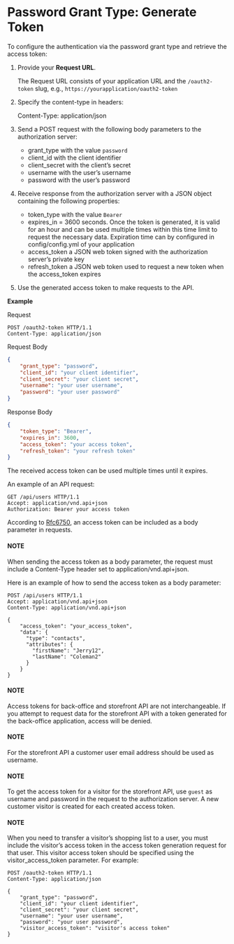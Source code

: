 <a id="web-services-api-authentication-oauth-password"></a>

# Password Grant Type: Generate Token

To configure the authentication via the password grant type and retrieve the access token:

1. Provide your **Request URL**.

   The Request URL consists of your application URL and the `/oauth2-token` slug, e.g., `https://yourapplication/oauth2-token`
2. Specify the content-type in headers:

   Content-Type: application/json
3. Send a POST request with the following body parameters to the authorization server:
   * grant_type with the value `password`
   * client_id with the client identifier
   * client_secret with the client’s secret
   * username with the user’s username
   * password with the user’s password
4. Receive response from the authorization server with a JSON object containing the following properties:
   * token_type with the value `Bearer`
   * expires_in = 3600 seconds. Once the token is generated, it is valid for an hour and can be used multiple times within this time limit to request the necessary data. Expiration time can by configured in config/config.yml of your application
   * access_token a JSON web token signed with the authorization server’s private key
   * refresh_token a JSON web token used to request a new token when the access_token expires
5. Use the generated access token to make requests to the API.

**Example**

Request

```http
POST /oauth2-token HTTP/1.1
Content-Type: application/json
```

Request Body

```json
{
    "grant_type": "password",
    "client_id": "your client identifier",
    "client_secret": "your client secret",
    "username": "your user username",
    "password": "your user password"
}
```

Response Body

```json
{
    "token_type": "Bearer",
    "expires_in": 3600,
    "access_token": "your access token",
    "refresh_token": "your refresh token"
}
```

The received access token can be used multiple times until it expires.

An example of an API request:

```http
GET /api/users HTTP/1.1
Accept: application/vnd.api+json
Authorization: Bearer your access token
```

According to <a href="https://www.rfc-editor.org/rfc/rfc6750" target="_blank">Rfc6750</a>, an access token can be included as a body parameter in requests.

#### NOTE
When sending the access token as a body parameter, the request must include a Content-Type header set to application/vnd.api+json.

Here is an example of how to send the access token as a body parameter:

```http
POST /api/users HTTP/1.1
Accept: application/vnd.api+json
Content-Type: application/vnd.api+json

{
    "access_token": "your_access_token",
    "data": {
      "type": "contacts",
      "attributes": {
        "firstName": "Jerry12",
        "lastName": "Coleman2"
      }
    }
}
```

#### NOTE
Access tokens for back-office and storefront API are not interchangeable. If you attempt to request data for the storefront API with a token generated for the back-office application, access will be denied.

#### NOTE
For the storefront API a customer user email address should be used as username.

#### NOTE
To get the access token for a visitor for the storefront API, use `guest` as username and password in the request to the authorization server. A new customer visitor is created for each created access token.

#### NOTE
When you need to transfer a visitor’s shopping list to a user, you must include the visitor’s access token in the access token generation request for that user. This visitor access token should be specified using the visitor_access_token parameter. For example:

```http
POST /oauth2-token HTTP/1.1
Content-Type: application/json

{
    "grant_type": "password",
    "client_id": "your client identifier",
    "client_secret": "your client secret",
    "username": "your user username",
    "password": "your user password",
    "visitor_access_token": "visitor's access token"
}
```

<!-- Frontend -->
